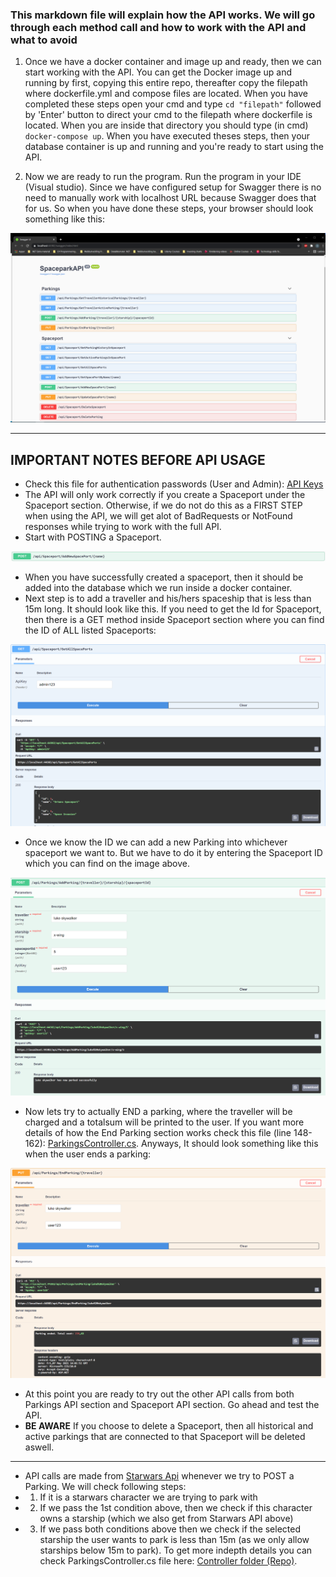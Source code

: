 ### This markdown file will explain how the API works. We will go through each method call and how to work with the API and what to avoid

1. Once we have a docker container and image up and ready, then we can start working with the API. You can get the Docker image up and running by first, copying this entire repo, thereafter copy the filepath where dockerfile.yml and compose files are located. When you have completed these steps open your cmd and type `cd "filepath"` followed by 'Enter' button to direct your cmd to the filepath where dockerfile is located. When you are inside that directory you should type (in cmd) `docker-compose up`. When you have executed theses steps, then your database container is up and running and you're ready to start using the API.

2. Now we are ready to run the program. Run the program in your IDE (Visual studio). Since we have configured setup for Swagger there is no need to manually work with localhost URL because Swagger does that for us. So when you have done these steps, your browser should look something like this:

![image](https://github.com/PGBSNH20/spaceparkv2-mazdak-orhan/blob/Dev/Documentation/Swagger.png)

---

## IMPORTANT NOTES BEFORE API USAGE

- Check this file for authentication passwords (User and Admin): [API Keys](Source/SpaceparkAPI/appsettings.json)
- The API will only work correctly if you create a Spaceport under the Spaceport section. Otherwise, if we do not do this as a FIRST STEP when using the API, we will get alot of BadRequests or NotFound responses while trying to work with the full API.
- Start with POSTING a Spaceport.

![image](https://github.com/PGBSNH20/spaceparkv2-mazdak-orhan/blob/Dev/Documentation/CreateSpaceport.png)

- When you have successfully created a spaceport, then it should be added into the database which we run inside a docker container.
- Next step is to add a traveller and his/hers spaceship that is less than 15m long. It should look like this. If you need to get the Id for Spaceport, then there is a GET method inside Spaceport section where you can find the ID of ALL listed Spaceports:

![image](https://github.com/PGBSNH20/spaceparkv2-mazdak-orhan/blob/Dev/Documentation/GetAllSpaceports.png)

- Once we know the ID we can add a new Parking into whichever spaceport we want to. But we have to do it by entering the Spaceport ID which you can find on the image above.

![image](https://github.com/PGBSNH20/spaceparkv2-mazdak-orhan/blob/Dev/Documentation/AddParking.png)

- Now lets try to actually END a parking, where the traveller will be charged and a totalsum will be printed to the user. If you want more details of how the End Parking section works check this file (line 148-162): [ParkingsController.cs](https://github.com/PGBSNH20/spaceparkv2-mazdak-orhan/blob/Dev/Source/SpaceparkAPI/Controllers/ParkingsController.cs). Anyways, It should look something like this when the user ends a parking:

![image](https://github.com/PGBSNH20/spaceparkv2-mazdak-orhan/blob/Dev/Documentation/EndParking.png)

- At this point you are ready to try out the other API calls from both Parkings API section and Spaceport API section. Go ahead and test the API.
- **BE AWARE** If you choose to delete a Spaceport, then all historical and active parkings that are connected to that Spaceport will be deleted aswell.

---

-  API calls are made from [Starwars Api](https://swapi.dev/) whenever we try to POST a Parking. We will check following steps: 
-  1. If it is a starwars character we are trying to park with
-  2. If we pass the 1st condition above, then we check if this character owns a starship (which we also get from Starwars API above)
-  3. If we pass both conditions above then we check if the selected starship the user wants to park is less than 15m (as we only allow starships below 15m to park).
To get more indepth details you can check ParkingsController.cs file here: [Controller folder (Repo)](https://github.com/PGBSNH20/spaceparkv2-mazdak-orhan/tree/Dev/Source/SpaceparkAPI/Controllers).

